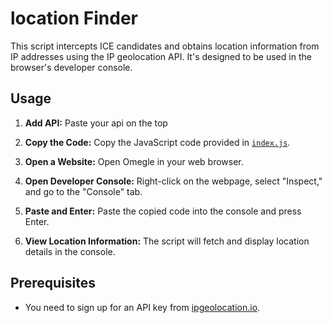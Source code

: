 # location Finder

This script intercepts ICE candidates and obtains location information from IP addresses using the IP geolocation API. It's designed to be used in the browser's developer console.

## Usage

1. **Add API:**
   Paste your api on the top

2. **Copy the Code:**
   Copy the JavaScript code provided in [`index.js`](index.js).

3. **Open a Website:**
   Open Omegle in your web browser.

4. **Open Developer Console:**
   Right-click on the webpage, select "Inspect," and go to the "Console" tab.

5. **Paste and Enter:**
   Paste the copied code into the console and press Enter.

6. **View Location Information:**
   The script will fetch and display location details in the console.

## Prerequisites

- You need to sign up for an API key from [ipgeolocation.io](https://ipgeolocation.io/).